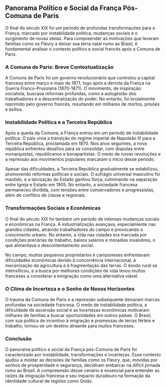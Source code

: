 ## Panorama Político e Social da França Pós-Comuna de Paris

O final do século XIX foi um período de profundas transformações para a França, marcado por instabilidade política, mudanças sociais e o surgimento de novas ideias. Para compreender as motivações que levaram famílias como os Fleury a deixar sua terra natal rumo ao Brasil, é fundamental analisar o contexto político e social francês após a Comuna de Paris.

### A Comuna de Paris: Breve Contextualização

A Comuna de Paris foi um governo revolucionário que controlou a capital francesa entre março e maio de 1871, logo após a derrota da França na Guerra Franco-Prussiana (1870-1871). O movimento, de inspiração socialista, buscava reformas profundas, como a autogestão dos trabalhadores e a descentralização do poder. No entanto, foi brutalmente reprimido pelo governo francês, resultando em milhares de mortos, prisões e exílios.

### Instabilidade Política e a Terceira República

Após a queda da Comuna, a França entrou em um período de instabilidade política. O país vivia a transição do regime imperial de Napoleão III para a Terceira República, proclamada em 1870. Nos anos seguintes, a nova república enfrentou desafios para se consolidar, com disputas entre monarquistas, republicanos e bonapartistas. O medo de novas revoluções e a repressão aos movimentos populares marcaram o início desse período.

Apesar das dificuldades, a Terceira República gradualmente se estabilizou, promovendo reformas políticas e sociais. O sufrágio universal masculino foi mantido, e a laicização do Estado ganhou força, culminando na separação entre Igreja e Estado em 1905. No entanto, a sociedade francesa permaneceu dividida, com tensões entre conservadores e progressistas, além de conflitos de classe e regionais.

### Transformações Sociais e Econômicas

O final do século XIX foi também um período de intensas mudanças sociais e econômicas na França. A industrialização avançava, especialmente nas grandes cidades, atraindo trabalhadores do campo e provocando o crescimento urbano. No entanto, a vida nas cidades era marcada por condições precárias de trabalho, baixos salários e moradias insalubres, o que alimentava o descontentamento social.

No campo, muitos pequenos proprietários e camponeses enfrentavam dificuldades econômicas devido à concorrência internacional, à mecanização da agricultura e à fragmentação das terras. O êxodo rural se intensificou, e a busca por melhores condições de vida levou muitos franceses a considerar a emigração como uma alternativa viável.

### O Clima de Incerteza e o Sonho de Novos Horizontes

O trauma da Comuna de Paris e a repressão subsequente deixaram marcas profundas na sociedade francesa. O medo de instabilidade política, a dificuldade de ascensão social e as incertezas econômicas motivaram milhares de famílias a buscar oportunidades em outros países. O Brasil, com sua política de incentivo à imigração e promessas de terras férteis e trabalho, tornou-se um destino atraente para muitos franceses.

### Conclusão

O panorama político e social da França pós-Comuna de Paris foi caracterizado por instabilidade, transformações e incertezas. Esse contexto ajudou a moldar as decisões de famílias como os Fleury, que, movidas por sonhos de prosperidade e segurança, decidiram embarcar na difícil jornada rumo ao Brasil. A compreensão desse cenário é essencial para entender as raízes da imigração francesa e seu impacto duradouro na formação da identidade cultural de regiões como Goiás.